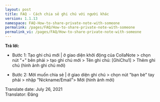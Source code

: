```yaml
---
layout: post
title: FAQ - Cách chia sẻ ghi chú với người khác
version: 1.1.13
namespace: FAQ-How-to-share-private-note-with-someone
permalink: /pages/FAQ/How-to-share-private-note-with-someone
permalink_vi: /pages/FAQ/How-to-share-private-note-with-someone
---
```

**Trả lời:**
- Bước 1: Tạo ghi chú mới | ở giao diện khởi động của CollaNote > chọn nút "+" bên phải > tạo ghi chú mới > Tên ghi chú: [GhiChu1] > Thêm ghi chú
(hình ảnh ghi chú mới)  

- Bước 2: Mời muốn chia sẻ | ở giao diện ghi chú > chọn nút "bạn bè" tay phải > nhập "Nickname/Email"> Mời
(hình ảnh mời)  

<div class="date">Translate date: July 26, 2021<br>Translator: Đăng</div>
